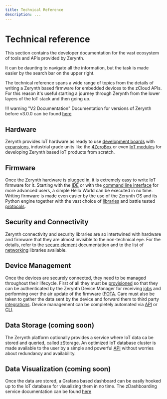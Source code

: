 ```yaml
---
title: Technical Reference
description: ...
---
```


# Technical reference

This section contains the developer documentation for the vast ecosystem of tools and APIs provided by Zerynth.

It can be daunting to navigate all the information, but the task is made easier by the search bar on the upper right.

The technical reference spans a wide range of topics from the details of writing a Zerynth based firmware for embedded devices to the zCloud APIs. For this reason it's useful starting a journey through Zerynth from the lower layers of the IoT stack and then going up.

!!! warning "V2 Documentation"
    Documentation for versions of Zerynth before v3.0.0 can be found <a href="https://docsv2.zerynth.com" target="_blank">here</a>


## Hardware

Zerynth provides IoT hardware as ready to use [development boards](TODO/link-to-hardware) with [expansions](TODO/link-to-expansions), industrial grade units like the [4ZeroBox](TODO/link-to-4zerobox) or even [IoT modules](TODO/link-to-iot-module) for developing Zerynth based IoT products from scratch.

## Firmware

Once the Zerynth hardware is plugged in, it is extremely easy to write IoT firmware for it. Starting with the [IDE](vscode/index.md) or with the [command line interface](cli/ztc/index.md) for more advanced users, a simple Hello World can be executed in no time.
Writing firmware is made even easier by the use of the Zerynth OS and its Python engine together with the vast choice of [libraries](TODO/link-to-lib-index) and battle tested [protocols](TODO/link-to-protocols).

## Security and Connectivity

Zerynth connectivity and security libraries are so intertwined with hardware and firmware that they are almost invisible to the non-technical eye. For the details, refer to the [secure element](TODO/link-to-secure-element) documentation and to the list of [networking](TODO/link-to-networking) libraries available.

## Device Management

Once the devices are securely connected, they need to be managed throughout their lifecycle. First of all they must be [provisioned](TODO/link-to-provisioning) so that they can be authenticated by the Zerynth Device Manager for receiving [jobs](TODO/link-to-jobs) and performing over the air update of the firmware ([FOTA](TODO/link-to-fota). Care must also be taken to gather the data sent by the device and forward them to third party [integrations](TODO/link-to-integrations). Device management can be completely automated via [API](TODO/link-to-zdm-api) or [CLI](cli/zdm/index.md).

## Data Storage (coming soon)

The Zerynth platform optionally provides a service where IoT data ca be stored and queried, called zStorage. An optimized IoT database cluster is made available to the user by a simple and powerful [API](TODO/link-to-zstorage-apis) without worries about redundancy and availability.

## Data Visualization (coming soon)

Once the data are stored, a Grafana based dashboard can be easily hooked up to the IoT database for visualizing them in no time. The zDashboarding service documentation can be found [here](TODO/link-to-zdashboarding)




